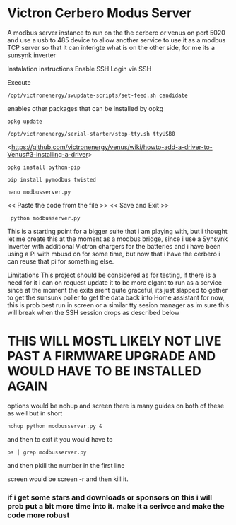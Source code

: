 # Victron Cerbero Modus Server
A modbus server instance to run on the the cerbero or venus on port 5020 and use a usb to 485 device to allow another service to use it as a modbus TCP server so that it can interigte what is on the other side, for me its a sunsynk inverter


Instalation instructions
Enable SSH
Login via SSH

Execute 
```
/opt/victronenergy/swupdate-scripts/set-feed.sh candidate 
```
enables other packages that can be installed by opkg
```
opkg update
```
```
/opt/victronenergy/serial-starter/stop-tty.sh ttyUSB0 
```
<<https://github.com/victronenergy/venus/wiki/howto-add-a-driver-to-Venus#3-installing-a-driver>>
```
opkg install python-pip
```
```
pip install pymodbus twisted 
```
```
nano modbusserver.py
```
<< Paste the code from the file >>
 << Save and Exit >>

```
 python modbusserver.py
```

This is a starting point for a bigger suite that i am playing with, but i thought let me create this at the moment as a modbus bridge, since i use a Synsynk Inverter with additional Victron chargers for the batteries and i have been using a Pi with mbusd on for some time, but now that i have the cerbero i can reuse that pi for something else.

Limitations
This project should be considered as for testing, if there is a need for it i can on request update it to be more elgant to run as a service since at the moment the exits arent quite graceful, its just slapped to gether to get the sunsunk poller to get the data back into Home assistant for now, this is prob best run in screen or a similar tty sesion manager as im sure this will break when the SSH session drops as described below
# THIS WILL MOSTL LIKELY NOT LIVE PAST A FIRMWARE UPGRADE AND WOULD HAVE TO BE INSTALLED AGAIN

options would be nohup and screen
there is many guides on both of these as well
but in short 
```
nohup python modbusserver.py &
```
and then to exit it you would have to 
```
ps | grep modbusserver.py
```
and then pkill the number in the first line

screen would be screen -r and then kill it.

### if i get some stars and downloads or sponsors on this i will prob put a bit more time into it. make it a serivce and make the code more robust
